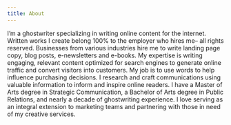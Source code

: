 ```yaml
---
title: About
---
```

I’m a ghostwriter specializing in writing online content for the internet. Written works I create belong 100% to the employer who hires me– all rights reserved. Businesses from various industries hire me to write landing page copy, blog posts, e-newsletters and e-books. My expertise is writing engaging, relevant content optimized for search engines to generate online traffic and convert visitors into customers. My job is to use words to help influence purchasing decisions. I research and craft communications using valuable information to inform and inspire online readers. I have a Master of Arts degree in Strategic Communication, a Bachelor of Arts degree in Public Relations, and nearly a decade of ghostwriting experience. I love serving as an integral extension to marketing teams and partnering with those in need of my creative services.